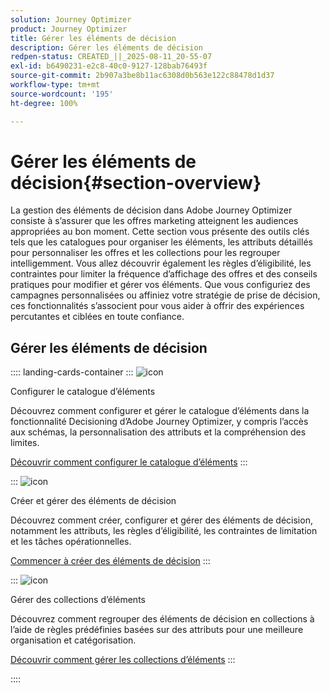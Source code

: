 ```yaml
---
solution: Journey Optimizer
product: Journey Optimizer
title: Gérer les éléments de décision
description: Gérer les éléments de décision
redpen-status: CREATED_||_2025-08-11_20-55-07
exl-id: b6490231-e2c8-40c0-9127-128bab76493f
source-git-commit: 2b907a3be8b11ac6308d0b563e122c88478d1d37
workflow-type: tm+mt
source-wordcount: '195'
ht-degree: 100%

---
```


# Gérer les éléments de décision{#section-overview}

La gestion des éléments de décision dans Adobe Journey Optimizer consiste à s’assurer que les offres marketing atteignent les audiences appropriées au bon moment. Cette section vous présente des outils clés tels que les catalogues pour organiser les éléments, les attributs détaillés pour personnaliser les offres et les collections pour les regrouper intelligemment. Vous allez découvrir également les règles d’éligibilité, les contraintes pour limiter la fréquence d’affichage des offres et des conseils pratiques pour modifier et gérer vos éléments. Que vous configuriez des campagnes personnalisées ou affiniez votre stratégie de prise de décision, ces fonctionnalités s’associent pour vous aider à offrir des expériences percutantes et ciblées en toute confiance.

## Gérer les éléments de décision

:::: landing-cards-container
:::
![icon](https://cdn.experienceleague.adobe.com/icons/gear.svg?lang=fr)

Configurer le catalogue d’éléments

Découvrez comment configurer et gérer le catalogue d’éléments dans la fonctionnalité Decisioning d’Adobe Journey Optimizer, y compris l’accès aux schémas, la personnalisation des attributs et la compréhension des limites.

[Découvrir comment configurer le catalogue d’éléments](../using/experience-decisioning/catalogs.md)
:::

:::
![icon](https://cdn.experienceleague.adobe.com/icons/list-check.svg?lang=fr)

Créer et gérer des éléments de décision

Découvrez comment créer, configurer et gérer des éléments de décision, notamment les attributs, les règles d’éligibilité, les contraintes de limitation et les tâches opérationnelles.

[Commencer à créer des éléments de décision](../using/experience-decisioning/items.md)
:::

:::
![icon](https://cdn.experienceleague.adobe.com/icons/puzzle-piece.svg?lang=fr)

Gérer des collections d’éléments

Découvrez comment regrouper des éléments de décision en collections à l’aide de règles prédéfinies basées sur des attributs pour une meilleure organisation et catégorisation.

[Découvrir comment gérer les collections d’éléments](../using/experience-decisioning/collections.md)
:::

::::
